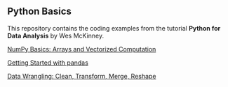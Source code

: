 ## **Python Basics**

This repository contains the coding examples from the tutorial **Python for Data Analysis** by Wes McKinney.
  

[NumPy Basics: Arrays and Vectorized Computation](https://github.com/lxn1021/Python-Basics/blob/master/NumPy%20Basics.ipynb)

[Getting Started with pandas](https://github.com/lxn1021/Python-Basics/blob/master/Pandas.ipynb)

[Data Wrangling: Clean, Transform, Merge, Reshape](https://github.com/lxn1021/Python-Basics/blob/master/Data%20Wrangling.ipynb)
